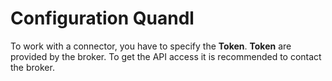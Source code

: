 # Configuration Quandl

To work with a connector, you have to specify the **Token**. **Token** are provided by the broker. To get the API access it is recommended to contact the broker. 
